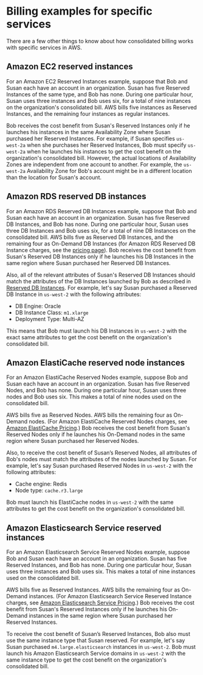# Billing examples for specific services<a name="consolidatedbilling-other"></a>

There are a few other things to know about how consolidated billing works with specific services in AWS\.

## Amazon EC2 reserved instances<a name="consolidatedbilling-ec2"></a>

For an Amazon EC2 Reserved Instances example, suppose that Bob and Susan each have an account in an organization\. Susan has five Reserved Instances of the same type, and Bob has none\. During one particular hour, Susan uses three instances and Bob uses six, for a total of nine instances on the organization's consolidated bill\. AWS bills five instances as Reserved Instances, and the remaining four instances as regular instances\. 

Bob receives the cost benefit from Susan's Reserved Instances only if he launches his instances in the same Availability Zone where Susan purchased her Reserved Instances\. For example, if Susan specifies `us-west-2a` when she purchases her Reserved Instances, Bob must specify `us-west-2a` when he launches his instances to get the cost benefit on the organization's consolidated bill\. However, the actual locations of Availability Zones are independent from one account to another\. For example, the `us-west-2a` Availability Zone for Bob's account might be in a different location than the location for Susan's account\.

## Amazon RDS reserved DB instances<a name="consolidatedbilling-rds"></a>

For an Amazon RDS Reserved DB Instances example, suppose that Bob and Susan each have an account in an organization\. Susan has five Reserved DB Instances, and Bob has none\. During one particular hour, Susan uses three DB Instances and Bob uses six, for a total of nine DB Instances on the consolidated bill\. AWS bills five as Reserved DB Instances, and the remaining four as On\-Demand DB Instances \(for Amazon RDS Reserved DB Instance charges, see the [pricing page](https://aws.amazon.com/rds/pricing/)\)\. Bob receives the cost benefit from Susan's Reserved DB Instances only if he launches his DB Instances in the same region where Susan purchased her Reserved DB Instances\.

Also, all of the relevant attributes of Susan's Reserved DB Instances should match the attributes of the DB Instances launched by Bob as described in [Reserved DB Instances](https://docs.aws.amazon.com/AmazonRDS/latest/UserGuide/USER_WorkingWithReservedDBInstances.html)\. For example, let's say Susan purchased a Reserved DB Instance in `us-west-2` with the following attributes:
+ DB Engine: Oracle
+ DB Instance Class: `m1.xlarge`
+ Deployment Type: Multi\-AZ

This means that Bob must launch his DB Instances in `us-west-2` with the exact same attributes to get the cost benefit on the organization's consolidated bill\. 

## Amazon ElastiCache reserved node instances<a name="consolidatedbilling-elasticache"></a>

For an Amazon ElastiCache Reserved Nodes example, suppose Bob and Susan each have an account in an organization\. Susan has five Reserved Nodes, and Bob has none\. During one particular hour, Susan uses three nodes and Bob uses six\. This makes a total of nine nodes used on the consolidated bill\. 

AWS bills five as Reserved Nodes\. AWS bills the remaining four as On\-Demand nodes\. \(For Amazon ElastiCache Reserved Nodes charges, see [Amazon ElastiCache Pricing](https://aws.amazon.com/elasticache/pricing/)\.\) Bob receives the cost benefit from Susan's Reserved Nodes only if he launches his On\-Demand nodes in the same region where Susan purchased her Reserved Nodes\.

Also, to receive the cost benefit of Susan’s Reserved Nodes, all attributes of Bob's nodes must match the attributes of the nodes launched by Susan\. For example, let's say Susan purchased Reserved Nodes in `us-west-2` with the following attributes: 
+ Cache engine: Redis
+ Node type: `cache.r3.large`

Bob must launch his ElastiCache nodes in `us-west-2` with the same attributes to get the cost benefit on the organization's consolidated bill\.

## Amazon Elasticsearch Service reserved instances<a name="consolidatedbilling-elastisearch"></a>

For an Amazon Elasticsearch Service Reserved Nodes example, suppose Bob and Susan each have an account in an organization\. Susan has five Reserved Instances, and Bob has none\. During one particular hour, Susan uses three instances and Bob uses six\. This makes a total of nine instances used on the consolidated bill\.

AWS bills five as Reserved Instances\. AWS bills the remaining four as On\-Demand instances\. \(For Amazon Elasticsearch Service Reserved Instance charges, see [Amazon Elasticsearch Service Pricing](https://aws.amazon.com/elasticsearch-service/pricing/)\.\) Bob receives the cost benefit from Susan's Reserved Instances only if he launches his On\-Demand instances in the same region where Susan purchased her Reserved Instances\.

To receive the cost benefit of Susan’s Reserved Instances, Bob also must use the same instance type that Susan reserved\. For example, let's say Susan purchased `m4.large.elasticsearch` instances in `us-west-2`\. Bob must launch his Amazon Elasticsearch Service domains in `us-west-2` with the same instance type to get the cost benefit on the organization's consolidated bill\.